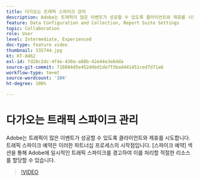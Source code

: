 ```yaml
---
title: 다가오는 트래픽 스파이크 관리
description: Adobe는 트래픽이 많은 이벤트가 성공할 수 있도록 클라이언트와 제휴를 시도합니다. 트래픽 스파이크 예약은 이러한 파트너십 프로세스의 시작점입니다. [스파이크 예약] 섹션을 통해 Adobe에 일시적인 트래픽 스파이크를 경고하여 이를 처리할 적절한 리소스를 할당할 수 있습니다.
feature: Data Configuration and Collection, Report Suite Settings
topic: Collaboration
role: User
level: Intermediate, Experienced
doc-type: feature video
thumbnail: 335744.jpg
kt: KT-8462
exl-id: fd28c2dc-4f4e-430a-a88b-42e44e3e6dda
source-git-commit: 718884d5e452d4bd1de7f3bad441451ced7d71a6
workflow-type: tm+mt
source-wordcount: '104'
ht-degree: 100%

---
```


# 다가오는 트래픽 스파이크 관리

Adobe는 트래픽이 많은 이벤트가 성공할 수 있도록 클라이언트와 제휴를 시도합니다. 트래픽 스파이크 예약은 이러한 파트너십 프로세스의 시작점입니다. [스파이크 예약] 섹션을 통해 Adobe에 일시적인 트래픽 스파이크를 경고하여 이를 처리할 적절한 리소스를 할당할 수 있습니다.

>[!VIDEO](https://video.tv.adobe.com/v/335744/?quality=12&learn=on)
